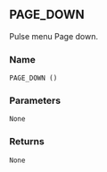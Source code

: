 ## PAGE\_DOWN

Pulse menu Page down.


### Name

`PAGE_DOWN ()`


### Parameters

`None`


### Returns

`None`